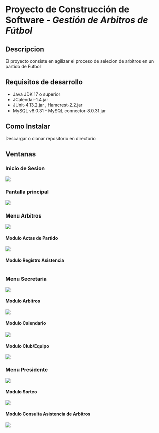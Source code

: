 # Proyecto de Construcción de Software - <em> Gestión de Arbitros de Fútbol</em>

## Descripcion
El proyecto consiste en agilizar el proceso de selecion de arbitros en un partido de Futbol

## Requisitos de desarrollo
-   Java JDK 17 o superior
-   JCalendar-1.4.jar
-   JUnit-4.13.2.jar , Hamcrest-2.2.jar
-   MySQL v8.0.31 - MySQL connector-8.0.31.jar

## Como Instalar

Descargar o clonar repositorio en directorio 

## Ventanas

### Inicio de Sesion
<img src="Documentos de Entrega\ImagenesREADME\login.png"></img>


### Pantalla principal
<img src="Documentos de Entrega\ImagenesREADME\menuprincipal.png"></img>

### Menu Arbitros
<img src="Documentos de Entrega\ImagenesREADME\menuArbitros.png"></img>

#### Modulo Actas de Partido
<img src="Documentos de Entrega\ImagenesREADME\crud-acta.png"></img>

#### Modulo Registro Asistencia
<img src=""></img>


### Menu Secretaria
<img src="Documentos de Entrega\ImagenesREADME\menuSecretaria.png"></img>

#### Modulo Arbitros
<img src="Documentos de Entrega\ImagenesREADME\crud-arbitro.png"></img>

#### Modulo Calendario
<img src="Documentos de Entrega\ImagenesREADME\crud-agenda.png"></img>

#### Modulo Club/Equipo
<img src="Documentos de Entrega\ImagenesREADME\crud-club.png"></img>

### Menu Presidente
<img src="Documentos de Entrega\ImagenesREADME\menuPresidente.png"></img>

#### Modulo Sorteo
<img src="Documentos de Entrega\ImagenesREADME\cr-sorteo.png"></img>

#### Modulo Consulta Asistencia de Arbitros
<img src="Documentos de Entrega\ImagenesREADME\c-asistencia-arbitros.png"></img>


<!-- ![Image text](https://raw.githubusercontent.com/parzibyte/WaterPy/master/assets/ImagenV1.png) -->
